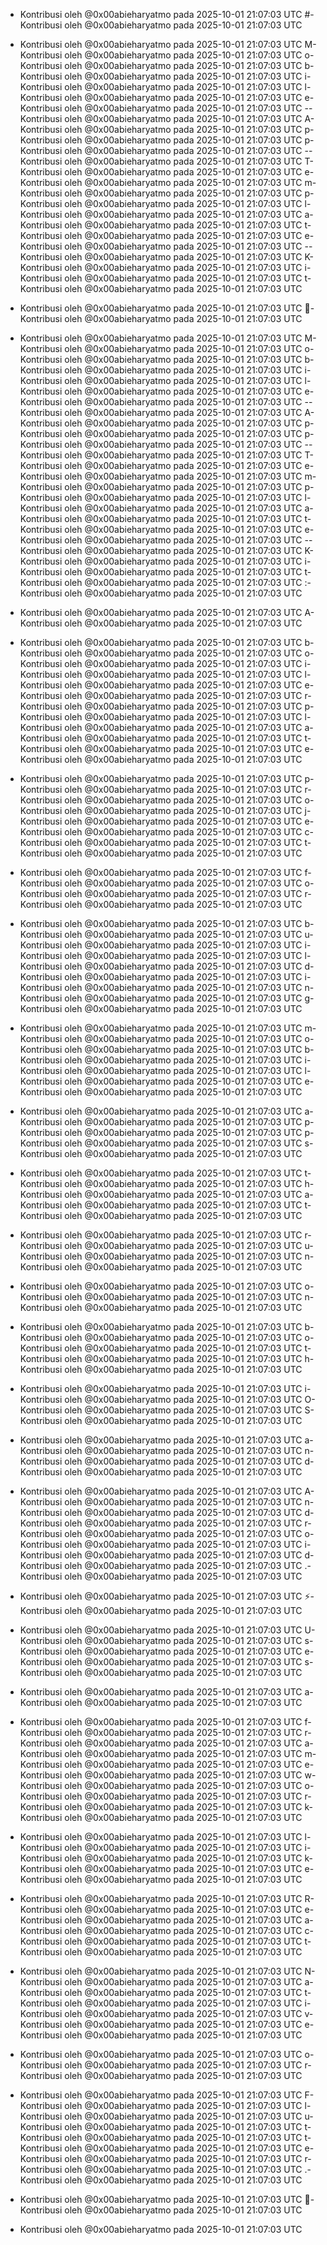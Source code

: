 - Kontribusi oleh @0x00abieharyatmo pada 2025-10-01 21:07:03 UTC
#- Kontribusi oleh @0x00abieharyatmo pada 2025-10-01 21:07:03 UTC
 - Kontribusi oleh @0x00abieharyatmo pada 2025-10-01 21:07:03 UTC
M- Kontribusi oleh @0x00abieharyatmo pada 2025-10-01 21:07:03 UTC
o- Kontribusi oleh @0x00abieharyatmo pada 2025-10-01 21:07:03 UTC
b- Kontribusi oleh @0x00abieharyatmo pada 2025-10-01 21:07:03 UTC
i- Kontribusi oleh @0x00abieharyatmo pada 2025-10-01 21:07:03 UTC
l- Kontribusi oleh @0x00abieharyatmo pada 2025-10-01 21:07:03 UTC
e- Kontribusi oleh @0x00abieharyatmo pada 2025-10-01 21:07:03 UTC
-- Kontribusi oleh @0x00abieharyatmo pada 2025-10-01 21:07:03 UTC
A- Kontribusi oleh @0x00abieharyatmo pada 2025-10-01 21:07:03 UTC
p- Kontribusi oleh @0x00abieharyatmo pada 2025-10-01 21:07:03 UTC
p- Kontribusi oleh @0x00abieharyatmo pada 2025-10-01 21:07:03 UTC
-- Kontribusi oleh @0x00abieharyatmo pada 2025-10-01 21:07:03 UTC
T- Kontribusi oleh @0x00abieharyatmo pada 2025-10-01 21:07:03 UTC
e- Kontribusi oleh @0x00abieharyatmo pada 2025-10-01 21:07:03 UTC
m- Kontribusi oleh @0x00abieharyatmo pada 2025-10-01 21:07:03 UTC
p- Kontribusi oleh @0x00abieharyatmo pada 2025-10-01 21:07:03 UTC
l- Kontribusi oleh @0x00abieharyatmo pada 2025-10-01 21:07:03 UTC
a- Kontribusi oleh @0x00abieharyatmo pada 2025-10-01 21:07:03 UTC
t- Kontribusi oleh @0x00abieharyatmo pada 2025-10-01 21:07:03 UTC
e- Kontribusi oleh @0x00abieharyatmo pada 2025-10-01 21:07:03 UTC
-- Kontribusi oleh @0x00abieharyatmo pada 2025-10-01 21:07:03 UTC
K- Kontribusi oleh @0x00abieharyatmo pada 2025-10-01 21:07:03 UTC
i- Kontribusi oleh @0x00abieharyatmo pada 2025-10-01 21:07:03 UTC
t- Kontribusi oleh @0x00abieharyatmo pada 2025-10-01 21:07:03 UTC

- Kontribusi oleh @0x00abieharyatmo pada 2025-10-01 21:07:03 UTC
📱- Kontribusi oleh @0x00abieharyatmo pada 2025-10-01 21:07:03 UTC
 - Kontribusi oleh @0x00abieharyatmo pada 2025-10-01 21:07:03 UTC
M- Kontribusi oleh @0x00abieharyatmo pada 2025-10-01 21:07:03 UTC
o- Kontribusi oleh @0x00abieharyatmo pada 2025-10-01 21:07:03 UTC
b- Kontribusi oleh @0x00abieharyatmo pada 2025-10-01 21:07:03 UTC
i- Kontribusi oleh @0x00abieharyatmo pada 2025-10-01 21:07:03 UTC
l- Kontribusi oleh @0x00abieharyatmo pada 2025-10-01 21:07:03 UTC
e- Kontribusi oleh @0x00abieharyatmo pada 2025-10-01 21:07:03 UTC
-- Kontribusi oleh @0x00abieharyatmo pada 2025-10-01 21:07:03 UTC
A- Kontribusi oleh @0x00abieharyatmo pada 2025-10-01 21:07:03 UTC
p- Kontribusi oleh @0x00abieharyatmo pada 2025-10-01 21:07:03 UTC
p- Kontribusi oleh @0x00abieharyatmo pada 2025-10-01 21:07:03 UTC
-- Kontribusi oleh @0x00abieharyatmo pada 2025-10-01 21:07:03 UTC
T- Kontribusi oleh @0x00abieharyatmo pada 2025-10-01 21:07:03 UTC
e- Kontribusi oleh @0x00abieharyatmo pada 2025-10-01 21:07:03 UTC
m- Kontribusi oleh @0x00abieharyatmo pada 2025-10-01 21:07:03 UTC
p- Kontribusi oleh @0x00abieharyatmo pada 2025-10-01 21:07:03 UTC
l- Kontribusi oleh @0x00abieharyatmo pada 2025-10-01 21:07:03 UTC
a- Kontribusi oleh @0x00abieharyatmo pada 2025-10-01 21:07:03 UTC
t- Kontribusi oleh @0x00abieharyatmo pada 2025-10-01 21:07:03 UTC
e- Kontribusi oleh @0x00abieharyatmo pada 2025-10-01 21:07:03 UTC
-- Kontribusi oleh @0x00abieharyatmo pada 2025-10-01 21:07:03 UTC
K- Kontribusi oleh @0x00abieharyatmo pada 2025-10-01 21:07:03 UTC
i- Kontribusi oleh @0x00abieharyatmo pada 2025-10-01 21:07:03 UTC
t- Kontribusi oleh @0x00abieharyatmo pada 2025-10-01 21:07:03 UTC
:- Kontribusi oleh @0x00abieharyatmo pada 2025-10-01 21:07:03 UTC
 - Kontribusi oleh @0x00abieharyatmo pada 2025-10-01 21:07:03 UTC
A- Kontribusi oleh @0x00abieharyatmo pada 2025-10-01 21:07:03 UTC
 - Kontribusi oleh @0x00abieharyatmo pada 2025-10-01 21:07:03 UTC
b- Kontribusi oleh @0x00abieharyatmo pada 2025-10-01 21:07:03 UTC
o- Kontribusi oleh @0x00abieharyatmo pada 2025-10-01 21:07:03 UTC
i- Kontribusi oleh @0x00abieharyatmo pada 2025-10-01 21:07:03 UTC
l- Kontribusi oleh @0x00abieharyatmo pada 2025-10-01 21:07:03 UTC
e- Kontribusi oleh @0x00abieharyatmo pada 2025-10-01 21:07:03 UTC
r- Kontribusi oleh @0x00abieharyatmo pada 2025-10-01 21:07:03 UTC
p- Kontribusi oleh @0x00abieharyatmo pada 2025-10-01 21:07:03 UTC
l- Kontribusi oleh @0x00abieharyatmo pada 2025-10-01 21:07:03 UTC
a- Kontribusi oleh @0x00abieharyatmo pada 2025-10-01 21:07:03 UTC
t- Kontribusi oleh @0x00abieharyatmo pada 2025-10-01 21:07:03 UTC
e- Kontribusi oleh @0x00abieharyatmo pada 2025-10-01 21:07:03 UTC
 - Kontribusi oleh @0x00abieharyatmo pada 2025-10-01 21:07:03 UTC
p- Kontribusi oleh @0x00abieharyatmo pada 2025-10-01 21:07:03 UTC
r- Kontribusi oleh @0x00abieharyatmo pada 2025-10-01 21:07:03 UTC
o- Kontribusi oleh @0x00abieharyatmo pada 2025-10-01 21:07:03 UTC
j- Kontribusi oleh @0x00abieharyatmo pada 2025-10-01 21:07:03 UTC
e- Kontribusi oleh @0x00abieharyatmo pada 2025-10-01 21:07:03 UTC
c- Kontribusi oleh @0x00abieharyatmo pada 2025-10-01 21:07:03 UTC
t- Kontribusi oleh @0x00abieharyatmo pada 2025-10-01 21:07:03 UTC
 - Kontribusi oleh @0x00abieharyatmo pada 2025-10-01 21:07:03 UTC
f- Kontribusi oleh @0x00abieharyatmo pada 2025-10-01 21:07:03 UTC
o- Kontribusi oleh @0x00abieharyatmo pada 2025-10-01 21:07:03 UTC
r- Kontribusi oleh @0x00abieharyatmo pada 2025-10-01 21:07:03 UTC
 - Kontribusi oleh @0x00abieharyatmo pada 2025-10-01 21:07:03 UTC
b- Kontribusi oleh @0x00abieharyatmo pada 2025-10-01 21:07:03 UTC
u- Kontribusi oleh @0x00abieharyatmo pada 2025-10-01 21:07:03 UTC
i- Kontribusi oleh @0x00abieharyatmo pada 2025-10-01 21:07:03 UTC
l- Kontribusi oleh @0x00abieharyatmo pada 2025-10-01 21:07:03 UTC
d- Kontribusi oleh @0x00abieharyatmo pada 2025-10-01 21:07:03 UTC
i- Kontribusi oleh @0x00abieharyatmo pada 2025-10-01 21:07:03 UTC
n- Kontribusi oleh @0x00abieharyatmo pada 2025-10-01 21:07:03 UTC
g- Kontribusi oleh @0x00abieharyatmo pada 2025-10-01 21:07:03 UTC
 - Kontribusi oleh @0x00abieharyatmo pada 2025-10-01 21:07:03 UTC
m- Kontribusi oleh @0x00abieharyatmo pada 2025-10-01 21:07:03 UTC
o- Kontribusi oleh @0x00abieharyatmo pada 2025-10-01 21:07:03 UTC
b- Kontribusi oleh @0x00abieharyatmo pada 2025-10-01 21:07:03 UTC
i- Kontribusi oleh @0x00abieharyatmo pada 2025-10-01 21:07:03 UTC
l- Kontribusi oleh @0x00abieharyatmo pada 2025-10-01 21:07:03 UTC
e- Kontribusi oleh @0x00abieharyatmo pada 2025-10-01 21:07:03 UTC
 - Kontribusi oleh @0x00abieharyatmo pada 2025-10-01 21:07:03 UTC
a- Kontribusi oleh @0x00abieharyatmo pada 2025-10-01 21:07:03 UTC
p- Kontribusi oleh @0x00abieharyatmo pada 2025-10-01 21:07:03 UTC
p- Kontribusi oleh @0x00abieharyatmo pada 2025-10-01 21:07:03 UTC
s- Kontribusi oleh @0x00abieharyatmo pada 2025-10-01 21:07:03 UTC
 - Kontribusi oleh @0x00abieharyatmo pada 2025-10-01 21:07:03 UTC
t- Kontribusi oleh @0x00abieharyatmo pada 2025-10-01 21:07:03 UTC
h- Kontribusi oleh @0x00abieharyatmo pada 2025-10-01 21:07:03 UTC
a- Kontribusi oleh @0x00abieharyatmo pada 2025-10-01 21:07:03 UTC
t- Kontribusi oleh @0x00abieharyatmo pada 2025-10-01 21:07:03 UTC
 - Kontribusi oleh @0x00abieharyatmo pada 2025-10-01 21:07:03 UTC
r- Kontribusi oleh @0x00abieharyatmo pada 2025-10-01 21:07:03 UTC
u- Kontribusi oleh @0x00abieharyatmo pada 2025-10-01 21:07:03 UTC
n- Kontribusi oleh @0x00abieharyatmo pada 2025-10-01 21:07:03 UTC
 - Kontribusi oleh @0x00abieharyatmo pada 2025-10-01 21:07:03 UTC
o- Kontribusi oleh @0x00abieharyatmo pada 2025-10-01 21:07:03 UTC
n- Kontribusi oleh @0x00abieharyatmo pada 2025-10-01 21:07:03 UTC
 - Kontribusi oleh @0x00abieharyatmo pada 2025-10-01 21:07:03 UTC
b- Kontribusi oleh @0x00abieharyatmo pada 2025-10-01 21:07:03 UTC
o- Kontribusi oleh @0x00abieharyatmo pada 2025-10-01 21:07:03 UTC
t- Kontribusi oleh @0x00abieharyatmo pada 2025-10-01 21:07:03 UTC
h- Kontribusi oleh @0x00abieharyatmo pada 2025-10-01 21:07:03 UTC
 - Kontribusi oleh @0x00abieharyatmo pada 2025-10-01 21:07:03 UTC
i- Kontribusi oleh @0x00abieharyatmo pada 2025-10-01 21:07:03 UTC
O- Kontribusi oleh @0x00abieharyatmo pada 2025-10-01 21:07:03 UTC
S- Kontribusi oleh @0x00abieharyatmo pada 2025-10-01 21:07:03 UTC
 - Kontribusi oleh @0x00abieharyatmo pada 2025-10-01 21:07:03 UTC
a- Kontribusi oleh @0x00abieharyatmo pada 2025-10-01 21:07:03 UTC
n- Kontribusi oleh @0x00abieharyatmo pada 2025-10-01 21:07:03 UTC
d- Kontribusi oleh @0x00abieharyatmo pada 2025-10-01 21:07:03 UTC
 - Kontribusi oleh @0x00abieharyatmo pada 2025-10-01 21:07:03 UTC
A- Kontribusi oleh @0x00abieharyatmo pada 2025-10-01 21:07:03 UTC
n- Kontribusi oleh @0x00abieharyatmo pada 2025-10-01 21:07:03 UTC
d- Kontribusi oleh @0x00abieharyatmo pada 2025-10-01 21:07:03 UTC
r- Kontribusi oleh @0x00abieharyatmo pada 2025-10-01 21:07:03 UTC
o- Kontribusi oleh @0x00abieharyatmo pada 2025-10-01 21:07:03 UTC
i- Kontribusi oleh @0x00abieharyatmo pada 2025-10-01 21:07:03 UTC
d- Kontribusi oleh @0x00abieharyatmo pada 2025-10-01 21:07:03 UTC
.- Kontribusi oleh @0x00abieharyatmo pada 2025-10-01 21:07:03 UTC
 - Kontribusi oleh @0x00abieharyatmo pada 2025-10-01 21:07:03 UTC
⚡- Kontribusi oleh @0x00abieharyatmo pada 2025-10-01 21:07:03 UTC
 - Kontribusi oleh @0x00abieharyatmo pada 2025-10-01 21:07:03 UTC
U- Kontribusi oleh @0x00abieharyatmo pada 2025-10-01 21:07:03 UTC
s- Kontribusi oleh @0x00abieharyatmo pada 2025-10-01 21:07:03 UTC
e- Kontribusi oleh @0x00abieharyatmo pada 2025-10-01 21:07:03 UTC
s- Kontribusi oleh @0x00abieharyatmo pada 2025-10-01 21:07:03 UTC
 - Kontribusi oleh @0x00abieharyatmo pada 2025-10-01 21:07:03 UTC
a- Kontribusi oleh @0x00abieharyatmo pada 2025-10-01 21:07:03 UTC
 - Kontribusi oleh @0x00abieharyatmo pada 2025-10-01 21:07:03 UTC
f- Kontribusi oleh @0x00abieharyatmo pada 2025-10-01 21:07:03 UTC
r- Kontribusi oleh @0x00abieharyatmo pada 2025-10-01 21:07:03 UTC
a- Kontribusi oleh @0x00abieharyatmo pada 2025-10-01 21:07:03 UTC
m- Kontribusi oleh @0x00abieharyatmo pada 2025-10-01 21:07:03 UTC
e- Kontribusi oleh @0x00abieharyatmo pada 2025-10-01 21:07:03 UTC
w- Kontribusi oleh @0x00abieharyatmo pada 2025-10-01 21:07:03 UTC
o- Kontribusi oleh @0x00abieharyatmo pada 2025-10-01 21:07:03 UTC
r- Kontribusi oleh @0x00abieharyatmo pada 2025-10-01 21:07:03 UTC
k- Kontribusi oleh @0x00abieharyatmo pada 2025-10-01 21:07:03 UTC
 - Kontribusi oleh @0x00abieharyatmo pada 2025-10-01 21:07:03 UTC
l- Kontribusi oleh @0x00abieharyatmo pada 2025-10-01 21:07:03 UTC
i- Kontribusi oleh @0x00abieharyatmo pada 2025-10-01 21:07:03 UTC
k- Kontribusi oleh @0x00abieharyatmo pada 2025-10-01 21:07:03 UTC
e- Kontribusi oleh @0x00abieharyatmo pada 2025-10-01 21:07:03 UTC
 - Kontribusi oleh @0x00abieharyatmo pada 2025-10-01 21:07:03 UTC
R- Kontribusi oleh @0x00abieharyatmo pada 2025-10-01 21:07:03 UTC
e- Kontribusi oleh @0x00abieharyatmo pada 2025-10-01 21:07:03 UTC
a- Kontribusi oleh @0x00abieharyatmo pada 2025-10-01 21:07:03 UTC
c- Kontribusi oleh @0x00abieharyatmo pada 2025-10-01 21:07:03 UTC
t- Kontribusi oleh @0x00abieharyatmo pada 2025-10-01 21:07:03 UTC
 - Kontribusi oleh @0x00abieharyatmo pada 2025-10-01 21:07:03 UTC
N- Kontribusi oleh @0x00abieharyatmo pada 2025-10-01 21:07:03 UTC
a- Kontribusi oleh @0x00abieharyatmo pada 2025-10-01 21:07:03 UTC
t- Kontribusi oleh @0x00abieharyatmo pada 2025-10-01 21:07:03 UTC
i- Kontribusi oleh @0x00abieharyatmo pada 2025-10-01 21:07:03 UTC
v- Kontribusi oleh @0x00abieharyatmo pada 2025-10-01 21:07:03 UTC
e- Kontribusi oleh @0x00abieharyatmo pada 2025-10-01 21:07:03 UTC
 - Kontribusi oleh @0x00abieharyatmo pada 2025-10-01 21:07:03 UTC
o- Kontribusi oleh @0x00abieharyatmo pada 2025-10-01 21:07:03 UTC
r- Kontribusi oleh @0x00abieharyatmo pada 2025-10-01 21:07:03 UTC
 - Kontribusi oleh @0x00abieharyatmo pada 2025-10-01 21:07:03 UTC
F- Kontribusi oleh @0x00abieharyatmo pada 2025-10-01 21:07:03 UTC
l- Kontribusi oleh @0x00abieharyatmo pada 2025-10-01 21:07:03 UTC
u- Kontribusi oleh @0x00abieharyatmo pada 2025-10-01 21:07:03 UTC
t- Kontribusi oleh @0x00abieharyatmo pada 2025-10-01 21:07:03 UTC
t- Kontribusi oleh @0x00abieharyatmo pada 2025-10-01 21:07:03 UTC
e- Kontribusi oleh @0x00abieharyatmo pada 2025-10-01 21:07:03 UTC
r- Kontribusi oleh @0x00abieharyatmo pada 2025-10-01 21:07:03 UTC
.- Kontribusi oleh @0x00abieharyatmo pada 2025-10-01 21:07:03 UTC
 - Kontribusi oleh @0x00abieharyatmo pada 2025-10-01 21:07:03 UTC
🚀- Kontribusi oleh @0x00abieharyatmo pada 2025-10-01 21:07:03 UTC

- Kontribusi oleh @0x00abieharyatmo pada 2025-10-01 21:07:03 UTC
